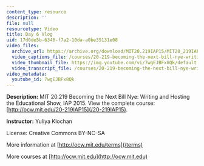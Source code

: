 ```yaml
---
content_type: resource
description: ''
file: null
resourcetype: Video
title: Day 6 Vlog
uid: 17d0de5b-6346-f7a2-10da-a0be35131e08
video_files:
  archive_url: https://archive.org/download/MIT20.219IAP15/MIT20_219IAP15_YK_D06_Reflections_360p.mp4
  video_captions_file: /courses/20-219-becoming-the-next-bill-nye-writing-and-hosting-the-educational-show-january-iap-2015/a4203e7c47a45772baad252b85390504_7wgEJBFx8Qk.vtt
  video_thumbnail_file: https://img.youtube.com/vi/7wgEJBFx8Qk/default.jpg
  video_transcript_file: /courses/20-219-becoming-the-next-bill-nye-writing-and-hosting-the-educational-show-january-iap-2015/86dfbdb7257ac696c13942abec9718e2_7wgEJBFx8Qk.pdf
video_metadata:
  youtube_id: 7wgEJBFx8Qk
---
```


**Description:** MIT 20.219 Becoming the Next Bill Nye: Writing and Hosting the Educational Show, IAP 2015. View the complete course: [http://ocw.mit.edu/20-219IAP15](/20-219IAP15).

**Instructor:** Yuliya Klochan

License: Creative Commons BY-NC-SA

More information at [http://ocw.mit.edu/terms](/terms)

More courses at [http://ocw.mit.edu](http://ocw.mit.edu)